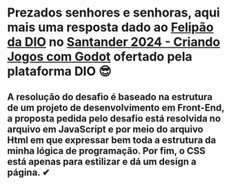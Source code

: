 # Prezados senhores e senhoras, aqui mais uma resposta dado ao <a href="https://github.com/felipeAguiarCode?tab=stars">Felipão da DIO</a> no <a href="https://web.dio.me/track/santander-2024-criando-jogos-com-godot">Santander 2024 - Criando Jogos com Godot</a> ofertado pela plataforma DIO 😎
## A resolução do desafio é baseado na estrutura de um projeto de desenvolvimento em Front-End, a proposta pedida pelo desafio está resolvida no arquivo em JavaScript e por meio do arquivo Html em que expressar bem toda a estrutura da minha lógica de programação. Por fim, o CSS está apenas para estilizar e dá um design a página. ✔
